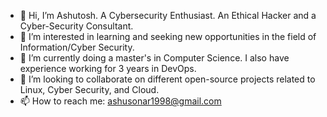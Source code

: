 - 👋 Hi, I’m Ashutosh. A Cybersecurity Enthusiast. An Ethical Hacker and a Cyber-Security Consultant.
- 👀 I’m interested in learning and seeking new opportunities in the field of Information/Cyber Security.
- 🌱 I’m currently doing a master's in Computer Science. I also have experience working for 3 years in DevOps.
- 💞️ I’m looking to collaborate on different open-source projects related to Linux, Cyber Security, and Cloud.
- 📫 How to reach me: ashusonar1998@gmail.com

<!---
hack-monk/hack-monk is a ✨ special ✨ repository because its `README.md` (this file) appears on your GitHub profile.
You can click the Preview link to take a look at your changes.
--->
